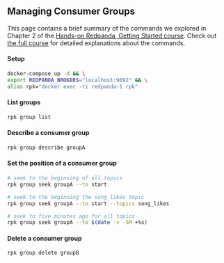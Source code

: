 ## Managing Consumer Groups
This page contains a brief summary of the commands we explored in Chapter 2 of the [Hands-on Redpanda, Getting Started course][course-link]. Check out [the full course][course-link] for detailed explanations about the commands.

[course-link]: https://university.redpanda.com/courses/hands-on-redpanda-getting-started

#### Setup
```sh
docker-compose up -d && \
export REDPANDA_BROKERS="localhost:9092" && \
alias rpk="docker exec -ti redpanda-1 rpk"
```

#### List groups
```sh
rpk group list
```

#### Describe a consumer group
```sh
rpk group describe groupA
```

#### Set the position of a consumer group
```sh
# seek to the beginning of all topics
rpk group seek groupA --to start

# seek to the beginning the song_likes topic
rpk group seek groupA --to start --topics song_likes

# seek to five minutes ago for all topics
rpk group seek groupA --to $(date -v -5M +%s)
```

#### Delete a consumer group
```sh
rpk group delete groupB
```


